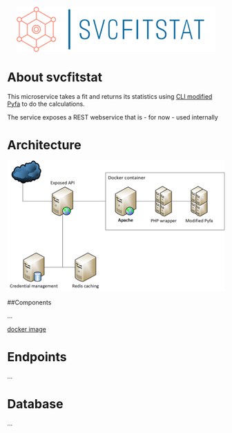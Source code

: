 <p align="center">
<img src="public/logo_giant.png" alt="logo" width="460">
</p>

# About svcfitstat

This microservice takes a fit and returns its statistics using [CLI modified Pyfa](https://github.com/molbal/Pyfa) to do the calculations. 

The service exposes a REST webservice that is - for now - used internally  

# Architecture
<p align="center">
<img src="public/architecture.png" alt="logo">
</p>

##Components 

...

[docker image](https://github.com/molbal/svcfitstat-worker)


# Endpoints

...
# Database
...
